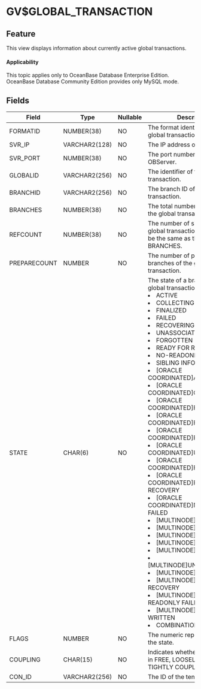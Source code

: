 GV$GLOBAL_TRANSACTION
==========================================

Feature
---------------------------

This view displays information about currently active global transactions.

<main id="notice" >
    <h4>Applicability</h4>
    <p>This topic applies only to OceanBase Database Enterprise Edition. OceanBase Database Community Edition provides only MySQL mode. </p>
  </main>

Fields
-----------------------------



| **Field** | **Type** | **Nullable** | **Description** |
|--------------|----------------|----------------|-----------------------------------------------------------------------------------------------------------------------------------------------------------------------------------------------------------------------------------------------------------------------------------------------------------------------------------------------------------------------------------------------------------------------------------------------------------------------------------------------------------------------------------------------------------------------------------------------------------------------------------------------------------------------------------------------------------------------------------------------------------------------------------------------------------------------------------------------------------------------------------------------------------------------------------------------------------------------------------------------------------------------------------------------------------------------------------------------------------------------------------------------------------------------------------------------------------------------------------------------------------------------------------------------------------------------------------------------------------------------------------------------------------------------------------------------------------------------------------------------------------------------------------------------------------------------------------------------------------------------------------------------------------------------------------------------------------------------------------------------------------------------------------------------------------------------------------------------------------------------------------------------------------------------------------|
| FORMATID | NUMBER(38) | NO | The format identifier of the global transaction. |
| SVR_IP | VARCHAR2(128) | NO | The IP address of the OBServer. |
| SVR_PORT | NUMBER(38) | NO | The port number of the OBServer. |
| GLOBALID | VARCHAR2(256) | NO | The identifier of the global transaction. |
| BRANCHID | VARCHAR2(256) | NO | The branch ID of the global transaction. |
| BRANCHES | NUMBER(38) | NO | The total number of branches in the global transaction. |
| REFCOUNT | NUMBER(38) | NO | The number of siblings for the global transaction, which must be the same as the value of BRANCHES. |
| PREPARECOUNT | NUMBER | NO | The number of prepared branches of the global transaction. |
| STATE | CHAR(6) | NO | The state of a branch of the global transaction. Valid values: <li> ACTIVE   <li> COLLECTING   <li> FINALIZED   <li> FAILED   <li> RECOVERING   <li> UNASSOCIATED   <li> FORGOTTEN   <li> READY FOR RECOVERY   <li> NO-READONLY FAILED   <li> SIBLING INFO WRITTEN   <li> \[ORACLE COORDINATED\]ACTIVE   <li> \[ORACLE COORDINATED\]COLLECTING   <li> \[ORACLE COORDINATED\]FINALIZED   <li> \[ORACLE COORDINATED\]FAILED   <li> \[ORACLE COORDINATED\]RECOVERING   <li> \[ORACLE COORDINATED\]UNASSOCIATED   <li> \[ORACLE COORDINATED\]FORGOTTEN   <li> \[ORACLE COORDINATED\]READY FOR RECOVERY   <li> \[ORACLE COORDINATED\]NO-READONLY FAILED   <li> \[MULTINODE\]ACTIVE   <li> \[MULTINODE\]COLLECTING   <li> \[MULTINODE\]FINALIZED   <li> \[MULTINODE\]FAILED   <li> \[MULTINODE\]RECOVERING   <li> \[MULTINODE\]UNASSOCIATED   <li> \[MULTINODE\]FORGOTTEN   <li> \[MULTINODE\]READY FOR RECOVERY   <li> \[MULTINODE\]NO-READONLY FAILED   <li> \[MULTINODE\]SIBLING INFO WRITTEN   <li> COMBINATION |
| FLAGS | NUMBER | NO | The numeric representation of the state. |
| COUPLING | CHAR(15) | NO | Indicates whether the branch is in FREE, LOOSELY COUPLED, or TIGHTLY COUPLED state. |
| CON_ID | VARCHAR2(256) | NO | The ID of the tenant. |



